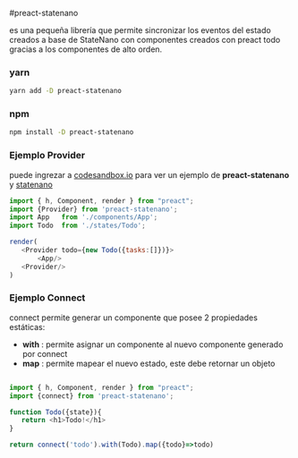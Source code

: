 #preact-statenano

es una pequeña librería que permite sincronizar los eventos del estado creados a base de StateNano con componentes creados con preact todo  gracias a los componentes de alto orden.

### yarn

```bash
yarn add -D preact-statenano
```
### npm

```bash
npm install -D preact-statenano
```

### Ejemplo Provider

puede ingrezar a [codesandbox.io](https://codesandbox.io/s/4xjvlqx870) para ver un ejemplo de **preact-statenano** y [statenano](https://github.com/UpperCod/statenano)

```javascript
import { h, Component, render } from "preact";
import {Provider} from 'preact-statenano';
import App   from './components/App';
import Todo  from './states/Todo';

render(
   <Provider todo={new Todo({tasks:[]})}>
       <App/>
   <Provider/>
)
```

### Ejemplo Connect

connect permite generar un componente que posee 2 propiedades estáticas:

- **with** : permite asignar un componente al nuevo componente generado por connect
- **map**  : permite mapear el nuevo estado, este debe retornar un objeto

```javascript

import { h, Component, render } from "preact";
import {connect} from 'preact-statenano';

function Todo({state}){
   return <h1>Todo!</h1>
}

return connect('todo').with(Todo).map({todo}=>todo)

```


